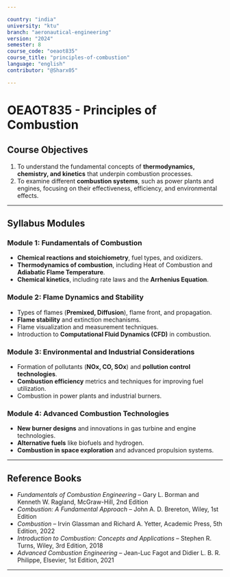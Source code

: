 ```yaml
---

country: "india"
university: "ktu"
branch: "aeronautical-engineering"
version: "2024"
semester: 8
course_code: "oeaot835"
course_title: "principles-of-combustion"
language: "english"
contributor: "@Sharx05"

---
```


# OEAOT835 - Principles of Combustion

## Course Objectives

1.  To understand the fundamental concepts of **thermodynamics, chemistry, and kinetics** that underpin combustion processes.
2.  To examine different **combustion systems**, such as power plants and engines, focusing on their effectiveness, efficiency, and environmental effects.

---

## Syllabus Modules

### Module 1: Fundamentals of Combustion

-   **Chemical reactions and stoichiometry**, fuel types, and oxidizers.
-   **Thermodynamics of combustion**, including Heat of Combustion and **Adiabatic Flame Temperature**.
-   **Chemical kinetics**, including rate laws and the **Arrhenius Equation**.

### Module 2: Flame Dynamics and Stability

-   Types of flames (**Premixed, Diffusion**), flame front, and propagation.
-   **Flame stability** and extinction mechanisms.
-   Flame visualization and measurement techniques.
-   Introduction to **Computational Fluid Dynamics (CFD)** in combustion.

### Module 3: Environmental and Industrial Considerations

-   Formation of pollutants (**NOx, CO, SOx**) and **pollution control technologies**.
-   **Combustion efficiency** metrics and techniques for improving fuel utilization.
-   Combustion in power plants and industrial burners.

### Module 4: Advanced Combustion Technologies

-   **New burner designs** and innovations in gas turbine and engine technologies.
-   **Alternative fuels** like biofuels and hydrogen.
-   **Combustion in space exploration** and advanced propulsion systems.

---

## Reference Books

-   *Fundamentals of Combustion Engineering* – Gary L. Borman and Kenneth W. Ragland, McGraw-Hill, 2nd Edition
-   *Combustion: A Fundamental Approach* – John A. D. Brereton, Wiley, 1st Edition
-   *Combustion* – Irvin Glassman and Richard A. Yetter, Academic Press, 5th Edition, 2022
-   *Introduction to Combustion: Concepts and Applications* – Stephen R. Turns, Wiley, 3rd Edition, 2018
-   *Advanced Combustion Engineering* – Jean-Luc Fagot and Didier L. B. R. Philippe, Elsevier, 1st Edition, 2021

---
